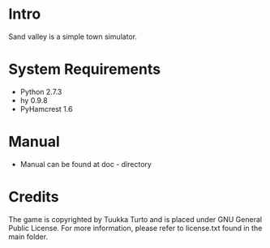 Intro
=====
Sand valley is a simple town simulator.

System Requirements
===================
- Python 2.7.3
- hy 0.9.8
- PyHamcrest 1.6

Manual
======
- Manual can be found at doc - directory

Credits
=======
The game is copyrighted by Tuukka Turto and is placed under 
GNU General Public License. For more information, please refer to license.txt
found in the main folder.

